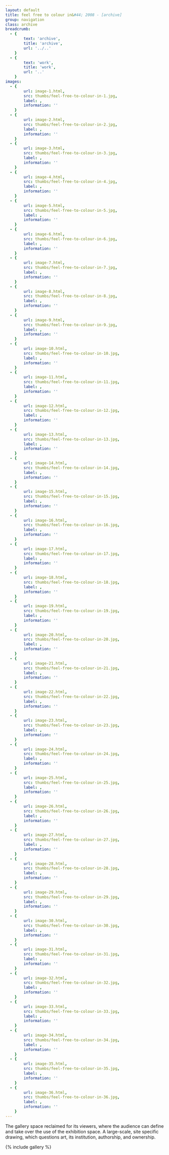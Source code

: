 ```yaml
---
layout: default
title: feel free to colour in&#44; 2008 - [archive]
group: navigation
class: archive
breadcrumb:
  - {
  		text: 'archive',
  		title: 'archive',
  		url: '../..'
	}
  - {
  		text: 'work',
  		title: 'work',
  		url: '..'
	}
images:
  - {
		url: image-1.html, 
		src: thumbs/feel-free-to-colour-in-1.jpg,
		label: ,
		information: ''
	}
  - {
		url: image-2.html, 
		src: thumbs/feel-free-to-colour-in-2.jpg,
		label: ,
		information: ''
	}
  - {
		url: image-3.html, 
		src: thumbs/feel-free-to-colour-in-3.jpg,
		label: ,
		information: ''
	}
  - {
		url: image-4.html, 
		src: thumbs/feel-free-to-colour-in-4.jpg,
		label: ,
		information: ''
	}
  - {
		url: image-5.html, 
		src: thumbs/feel-free-to-colour-in-5.jpg,
		label: ,
		information: ''
	}
  - {
		url: image-6.html, 
		src: thumbs/feel-free-to-colour-in-6.jpg,
		label: ,
		information: ''
	}
  - {
		url: image-7.html, 
		src: thumbs/feel-free-to-colour-in-7.jpg,
		label: ,
		information: ''
	}
  - {
		url: image-8.html, 
		src: thumbs/feel-free-to-colour-in-8.jpg,
		label: ,
		information: ''
	}
  - {
		url: image-9.html, 
		src: thumbs/feel-free-to-colour-in-9.jpg,
		label: ,
		information: ''
	}
  - {
		url: image-10.html, 
		src: thumbs/feel-free-to-colour-in-10.jpg,
		label: ,
		information: ''
	}
  - {
		url: image-11.html, 
		src: thumbs/feel-free-to-colour-in-11.jpg,
		label: ,
		information: ''
	}
  - {
		url: image-12.html, 
		src: thumbs/feel-free-to-colour-in-12.jpg,
		label: ,
		information: ''
	}
  - {
		url: image-13.html, 
		src: thumbs/feel-free-to-colour-in-13.jpg,
		label: ,
		information: ''
	}
  - {
		url: image-14.html, 
		src: thumbs/feel-free-to-colour-in-14.jpg,
		label: ,
		information: ''
	}
  - {
		url: image-15.html, 
		src: thumbs/feel-free-to-colour-in-15.jpg,
		label: ,
		information: ''
	}
  - {
		url: image-16.html, 
		src: thumbs/feel-free-to-colour-in-16.jpg,
		label: ,
		information: ''
	}
  - {
		url: image-17.html, 
		src: thumbs/feel-free-to-colour-in-17.jpg,
		label: ,
		information: ''
	}
  - {
		url: image-18.html, 
		src: thumbs/feel-free-to-colour-in-18.jpg,
		label: ,
		information: ''
	}
  - {
		url: image-19.html, 
		src: thumbs/feel-free-to-colour-in-19.jpg,
		label: ,
		information: ''
	}
  - {
		url: image-20.html, 
		src: thumbs/feel-free-to-colour-in-20.jpg,
		label: ,
		information: ''
	}
  - {
		url: image-21.html, 
		src: thumbs/feel-free-to-colour-in-21.jpg,
		label: ,
		information: ''
	}
  - {
		url: image-22.html, 
		src: thumbs/feel-free-to-colour-in-22.jpg,
		label: ,
		information: ''
	}
  - {
		url: image-23.html, 
		src: thumbs/feel-free-to-colour-in-23.jpg,
		label: ,
		information: ''
	}
  - {
		url: image-24.html, 
		src: thumbs/feel-free-to-colour-in-24.jpg,
		label: ,
		information: ''
	}
  - {
		url: image-25.html, 
		src: thumbs/feel-free-to-colour-in-25.jpg,
		label: ,
		information: ''
	}
  - {
		url: image-26.html, 
		src: thumbs/feel-free-to-colour-in-26.jpg,
		label: ,
		information: ''
	}
  - {
		url: image-27.html, 
		src: thumbs/feel-free-to-colour-in-27.jpg,
		label: ,
		information: ''
	}
  - {
		url: image-28.html, 
		src: thumbs/feel-free-to-colour-in-28.jpg,
		label: ,
		information: ''
	}
  - {
		url: image-29.html, 
		src: thumbs/feel-free-to-colour-in-29.jpg,
		label: ,
		information: ''
	}
  - {
		url: image-30.html, 
		src: thumbs/feel-free-to-colour-in-30.jpg,
		label: ,
		information: ''
	}
  - {
		url: image-31.html, 
		src: thumbs/feel-free-to-colour-in-31.jpg,
		label: ,
		information: ''
	}
  - {
		url: image-32.html, 
		src: thumbs/feel-free-to-colour-in-32.jpg,
		label: ,
		information: ''
	}
  - {
		url: image-33.html, 
		src: thumbs/feel-free-to-colour-in-33.jpg,
		label: ,
		information: ''
	}
  - {
		url: image-34.html, 
		src: thumbs/feel-free-to-colour-in-34.jpg,
		label: ,
		information: ''
	}
  - {
		url: image-35.html, 
		src: thumbs/feel-free-to-colour-in-35.jpg,
		label: ,
		information: ''
	}
  - {
		url: image-36.html, 
		src: thumbs/feel-free-to-colour-in-36.jpg,
		label: ,
		information: ''
	}
---
```


The gallery space reclaimed for its viewers, where the audience can define and take over the use of the exhibition space. A large-scale, site specific drawing, which questions art, its institution, authorship, and ownership.

{% include gallery %}
